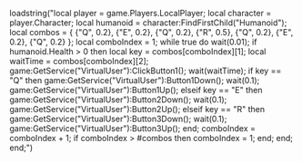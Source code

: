 loadstring("local player = game.Players.LocalPlayer; local character = player.Character; local humanoid = character:FindFirstChild("Humanoid"); local combos = { {"Q", 0.2}, {"E", 0.2}, {"Q", 0.2}, {"R", 0.5}, {"Q", 0.2}, {"E", 0.2}, {"Q", 0.2} }; local comboIndex = 1; while true do wait(0.01); if humanoid.Health > 0 then local key = combos[comboIndex][1]; local waitTime = combos[comboIndex][2]; game:GetService("VirtualUser"):ClickButton1(); wait(waitTime); if key == "Q" then game:GetService("VirtualUser"):Button1Down(); wait(0.1); game:GetService("VirtualUser"):Button1Up(); elseif key == "E" then game:GetService("VirtualUser"):Button2Down(); wait(0.1); game:GetService("VirtualUser"):Button2Up(); elseif key == "R" then game:GetService("VirtualUser"):Button3Down(); wait(0.1); game:GetService("VirtualUser"):Button3Up(); end; comboIndex = comboIndex + 1; if comboIndex > #combos then comboIndex = 1; end; end; end;")
